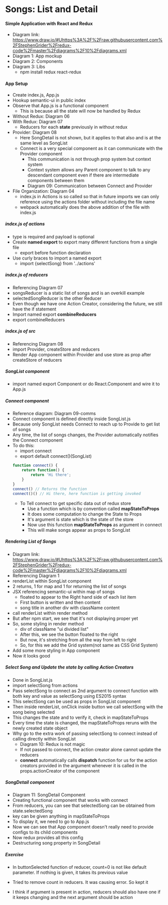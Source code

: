 # Songs: List and Detail

#### Simple Application with React and Redux
* Diagram link: https://www.draw.io/#Uhttps%3A%2F%2Fraw.githubusercontent.com%2FStephenGrider%2Fredux-code%2Fmaster%2Fdiagrams%2F10%2Fdiagrams.xml
* Diagram 1: App mockup
* Diagram 2: Components 
* Diagram 3: Libs
    * npm install redux react-redux

#### App Setup
* Create index.js, App.js
* Hookup semantic-ui in public index
* Observe that App.js is a functional component
    * This is because all the state will now be handled by Redux
* Without Redux: Diagram 06
* With Redux: Diagram 07
    * Reducers for each **state** previously in without redux
* Provider: Diagram 08
    * Here SongDetail is not shown, but it applies to that also and is at the same level as SongList
    * Connect is a very special component as it can communicate with the Provider component
        * This communication is not through prop system but context system
        * Context system allows any Parent component to talk to any descendant component even if there are intermediate components between them
        * Diagram 09: Communication between Connect and Provider
* File Organization: Diagram 04
    * index.js in Actions is so called so that in future imports we can only reference using the actions folder without including the file name 
    * webpack automatically does the above addition of the file with index.js

##### index.js of actions
* type is required and payload is optional
* Create **named export** to export many different functions from a single file
    * export before function declaration
* Use curly braces to import a named export
    * import {selectSong} from '../actions'

##### index.js of reducers
* Referencing Diagram 07
* songsReducer is a static list of songs and is an overkill example
* selectedSongReducer is the other Reducer
* Even though we have one Action Creator, considering the future, we still have the if statement
* Import named export **combineReducers**
* export combineReducers

##### index.js of src
* Referencing Diagram 08
* import Provider, createStore and reducers
* Render App component within Provider and use store as prop after createStore of reducers

##### SongList component
* import named export Component or do React.Component and wire it to App.js

##### Connect component
* Reference diagram: Diagram 09-comms
* Connect component is defined directly inside SongList.js
* Because only SongList needs Connect to reach up to Provide to get list of songs
* Any time, the list of songs changes, the Provider automatically notifies the Connect component
* To do this:
    * import connect
    * export default connect()(SongList)
    ```javascript
    function connect() {
        return function() {
            return 'Hi there';
        }
    }
    connect() // Returns the function
    connect()() // Hi there, here function is getting invoked
    ```
    * To Tell connect to get specific data out of redux store
        * Use a function which is by convention called **mapStateToProps**
        * It does some computation to change the State to Props
        * It's argument is state which is the state of the store
        * Now use this function **mapStateToProps** as argument in connect
        * This will make songs appear as props to SongList
        
##### Rendering List of Songs
* Diagram link: https://www.draw.io/#Uhttps%3A%2F%2Fraw.githubusercontent.com%2FStephenGrider%2Fredux-code%2Fmaster%2Fdiagrams%2F10%2Fdiagrams.xml
* Referencing Diagram 1
* renderList within SongList component
* 2 returns, 1 for map and 1 for returning the list of songs
* JSX referencing semantic-ui within map of songs
    * floated to appear to the Right hand side of each list item
    * First button is written and then content
    * song title in another div with className content
* call renderList within render method
* But after npm start, we see that it's not displaying proper yet
* So, some styling in render method
    * div of className "ui divided list"
    * After this, we see the button floated to the right
    * But now, it's stretching from all the way from left to right
    * So, for this we add the Grid system(not same as CSS Grid System)
* Add some more styling in App component
* Now it looks good

##### Select Song and Update the state by calling Action Creators
* Done in SongList.js 
* import selectSong from actions
* Pass selectSong to connect as 2nd argument to connect function with both key and value as selectSong using ES2015 syntax
* This selectSong can be used as props in SongList component
* Then inside renderList, onClick inside button we call selectSong with the song being selected
* This changes the state and to verify it, check in mapStateToProps
* Every time the state is changed, the mapStateToProps reruns with the newly created state object
* Why go to the extra work of passing selectSong to connect instead of calling directly within SongList
    * Diagram 10: Redux is not magic
    * If not passed to connect, the action creator alone cannot update the reducers
    * **connect** automatically calls **dispatch** function for us for the action creators provided in the argument whenever it is called in the props.actionCreator of the component

##### SongDetail component
* Diagram 11: SongDetail Component 
* Creating functional component that works with connect
* From reducers, you can see that selectedSong can be obtained from state.selectedSong
* key can be given anything in mapStateToProps
* To display it, we need to go to App.js
* Now we can see that App component doesn't really need to provide configs to its child components
* Now redux provides all this config
* Destructuring song property in SongDetail


##### Exercise
* In buttonSelected function of reducer, count=0 is not like default parameter. If nothing is given, it takes its previous value

* Tried to remove count in reducers. It was causing error. So kept it
* I think if argument is present in action, reducers should also have one if it keeps changing and the next argument should be action

